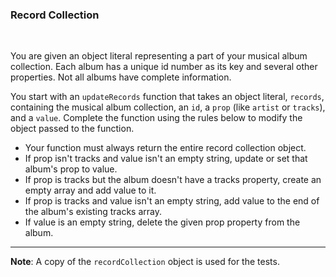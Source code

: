 ### **Record Collection**

<br>

You are given an object literal representing a part of your musical album collection. Each album has a unique id number as its key and several other properties. Not all albums have complete information.

You start with an `updateRecords` function that takes an object literal, `records`, containing the musical album collection, an `id`, a `prop` (like `artist` or `tracks`), and a `value`. Complete the function using the rules below to modify the object passed to the function.

- Your function must always return the entire record collection object.
- If prop isn't tracks and value isn't an empty string, update or set that album's prop to value.
- If prop is tracks but the album doesn't have a tracks property, create an empty array and add value to it.
- If prop is tracks and value isn't an empty string, add value to the end of the album's existing tracks array.
- If value is an empty string, delete the given prop property from the album.

---

**Note**: A copy of the `recordCollection` object is used for the tests.
